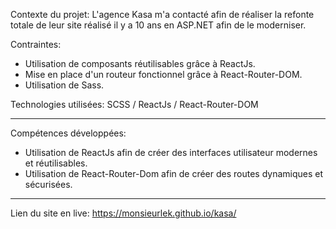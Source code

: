 Contexte du projet: L'agence Kasa m'a contacté afin de réaliser la refonte totale de leur site réalisé il y a 10 ans en ASP.NET afin de le moderniser.

Contraintes:
- Utilisation de composants réutilisables grâce à ReactJs.
- Mise en place d'un routeur fonctionnel grâce à React-Router-DOM.
- Utilisation de Sass.

Technologies utilisées: SCSS / ReactJs / React-Router-DOM

----------------------

Compétences développées:
- Utilisation de ReactJs afin de créer des interfaces utilisateur modernes et réutilisables.
- Utilisation de React-Router-Dom afin de créer des routes dynamiques et sécurisées.

----------------------

Lien du site en live: https://monsieurlek.github.io/kasa/
